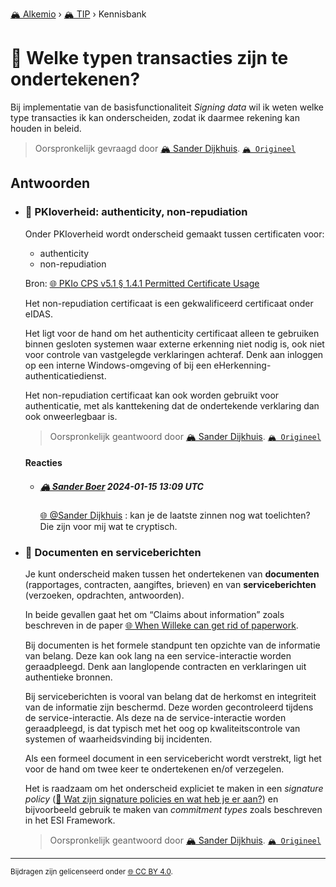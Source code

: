 [🏔️ Alkemio](https://welcome.alkem.io/) › [🏔️ TIP](https://alkem.io/tip/dashboard) › Kennisbank
# 📄 Welke typen transacties zijn te ondertekenen?
Bij implementatie van de basisfunctionaliteit *Signing data* wil ik weten welke type transacties ik kan onderscheiden, zodat ik daarmee rekening kan houden in beleid.
> Oorspronkelijk gevraagd door [🏔️ Sander Dijkhuis](https://alkem.io/user/sander-dijkhuis-3912). [`🏔️ Origineel`](https://alkem.io/tip/collaboration/welketypentransact-1429)

## Antwoorden
- ### <a id="pkioverheidauthent-6351"></a> 📌 PKIoverheid: authenticity, non-repudiation
  Onder PKIoverheid wordt onderscheid gemaakt tussen certificaten voor:
  
  *   authenticity
  *   non-repudiation
  
  Bron: [🌐 PKIo CPS v5.1 § 1.4.1 Permitted Certificate Usage](https://cps.pkioverheid.nl/pkioverheid-cps-unified-v5.1.html#141-permitted-certificate-usage)
  
  Het non-repudiation certificaat is een gekwalificeerd certificaat onder eIDAS.
  
  Het ligt voor de hand om het authenticity certificaat alleen te gebruiken binnen gesloten systemen waar externe erkenning niet nodig is, ook niet voor controle van vastgelegde verklaringen achteraf. Denk aan inloggen op een interne Windows-omgeving of bij een eHerkenning-authenticatiedienst.
  
  Het non-repudiation certificaat kan ook worden gebruikt voor authenticatie, met als kanttekening dat de ondertekende verklaring dan ook onweerlegbaar is.

  > Oorspronkelijk geantwoord door [🏔️ Sander Dijkhuis](https://alkem.io/tip/collaboration/welketypentransact-1429/posts/pkioverheidauthent-6351). [`🏔️ Origineel`](https://alkem.io/tip/collaboration/welketypentransact-1429/posts/pkioverheidauthent-6351)

  #### Reacties
    - ##### [🏔️ Sander Boer](https://alkem.io/user/sander-boer-499) 2024-01-15 13:09 UTC
          
      [🌐 @Sander Dijkhuis](https://alkem.io/user/sander-dijkhuis-3912) :  kan je de laatste zinnen nog wat toelichten?  Die zijn voor mij wat te cryptisch.
- ### <a id="documentenenservic-8288"></a> 📌 Documenten en serviceberichten
  Je kunt onderscheid maken tussen het ondertekenen van **documenten** (rapportages, contracten, aangiftes, brieven) en van **serviceberichten** (verzoeken, opdrachten, antwoorden).
  
  In beide gevallen gaat het om “Claims about information” zoals beschreven in de paper [🌐 When Willeke can get rid of paperwork](https://repository.tudelft.nl/islandora/object/uuid%3A4c2005ea-9cfd-420f-80fb-e8714be0bdd5).
  
  Bij documenten is het formele standpunt ten opzichte van de informatie van belang. Deze kan ook lang na een service-interactie worden geraadpleegd. Denk aan langlopende contracten en verklaringen uit authentieke bronnen.
  
  Bij serviceberichten is vooral van belang dat de herkomst en integriteit van de informatie zijn beschermd. Deze worden gecontroleerd tijdens de service-interactie. Als deze na de service-interactie worden geraadpleegd, is dat typisch met het oog op kwaliteitscontrole van systemen of waarheidsvinding bij incidenten.
  
  Als een formeel document in een servicebericht wordt verstrekt, ligt het voor de hand om twee keer te ondertekenen en/of verzegelen.
  
  Het is raadzaam om het onderscheid expliciet te maken in een *signature policy* ([📄 Wat zijn signature policies en wat heb je er aan?](watzijnsignaturep-7232.md)) en bijvoorbeeld gebruik te maken van *commitment types* zoals beschreven in het ESI Framework.

  > Oorspronkelijk geantwoord door [🏔️ Sander Dijkhuis](https://alkem.io/tip/collaboration/welketypentransact-1429/posts/documentenenservic-8288). [`🏔️ Origineel`](https://alkem.io/tip/collaboration/welketypentransact-1429/posts/documentenenservic-8288)

* * *
<small>Bijdragen zijn gelicenseerd onder [🌐 CC BY 4.0](https://creativecommons.org/licenses/by/4.0/deed.nl).</small>
